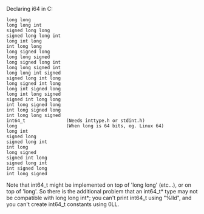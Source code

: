 Declaring i64 in C:
````
long long
long long int
signed long long
signed long long int
long int long
int long long
long signed long
long long signed
long signed long int
long long signed int
long long int signed
signed long int long
long signed int long
long int signed long
long int long signed
signed int long long
int long signed long
int long signed long
int long long signed
int64_t               (Needs inttype.h or stdint.h)
long                  (When long is 64 bits, eg. Linux 64)
long int
signed long
signed long int
int long
long signed
signed int long
signed long int
int signed long
int long signed
````
Note that int64_t might be implemented on top of 'long long' (etc...), or on top of 'long'. So there is the additional problem that an int64_t* type may not be compatible with long long int*; you can't print int64_t using "%lld", and you can't create int64_t constants using 0LL.
